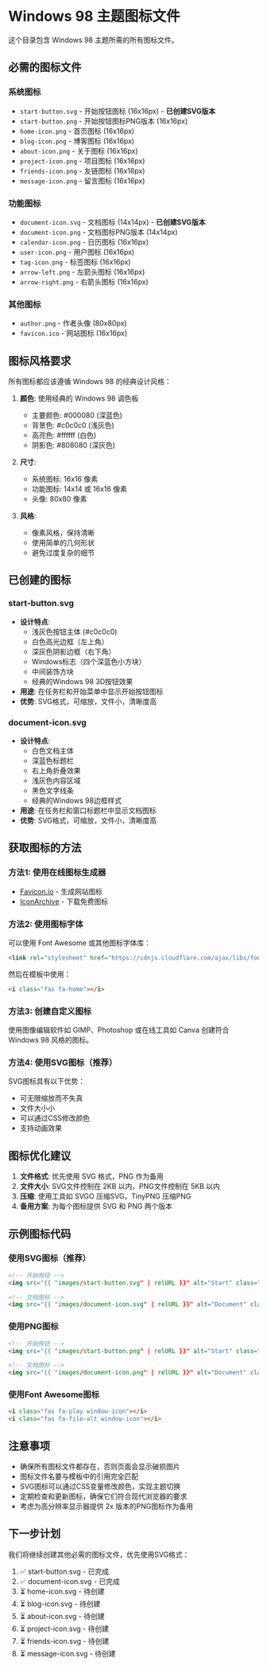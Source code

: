 # Windows 98 主题图标文件

这个目录包含 Windows 98 主题所需的所有图标文件。

## 必需的图标文件

### 系统图标
- `start-button.svg` - 开始按钮图标 (16x16px) - **已创建SVG版本**
- `start-button.png` - 开始按钮图标PNG版本 (16x16px)
- `home-icon.png` - 首页图标 (16x16px)
- `blog-icon.png` - 博客图标 (16x16px)
- `about-icon.png` - 关于图标 (16x16px)
- `project-icon.png` - 项目图标 (16x16px)
- `friends-icon.png` - 友链图标 (16x16px)
- `message-icon.png` - 留言图标 (16x16px)

### 功能图标
- `document-icon.svg` - 文档图标 (14x14px) - **已创建SVG版本**
- `document-icon.png` - 文档图标PNG版本 (14x14px)
- `calendar-icon.png` - 日历图标 (16x16px)
- `user-icon.png` - 用户图标 (16x16px)
- `tag-icon.png` - 标签图标 (16x16px)
- `arrow-left.png` - 左箭头图标 (16x16px)
- `arrow-right.png` - 右箭头图标 (16x16px)

### 其他图标
- `author.png` - 作者头像 (80x80px)
- `favicon.ico` - 网站图标 (16x16px)

## 图标风格要求

所有图标都应该遵循 Windows 98 的经典设计风格：

1. **颜色**: 使用经典的 Windows 98 调色板
   - 主要颜色: #000080 (深蓝色)
   - 背景色: #c0c0c0 (浅灰色)
   - 高亮色: #ffffff (白色)
   - 阴影色: #808080 (深灰色)

2. **尺寸**: 
   - 系统图标: 16x16 像素
   - 功能图标: 14x14 或 16x16 像素
   - 头像: 80x80 像素

3. **风格**: 
   - 像素风格，保持清晰
   - 使用简单的几何形状
   - 避免过度复杂的细节

## 已创建的图标

### start-button.svg
- **设计特点**: 
  - 浅灰色按钮主体 (#c0c0c0)
  - 白色高光边框（左上角）
  - 深灰色阴影边框（右下角）
  - Windows标志（四个深蓝色小方块）
  - 中间装饰方块
  - 经典的Windows 98 3D按钮效果
- **用途**: 在任务栏和开始菜单中显示开始按钮图标
- **优势**: SVG格式，可缩放，文件小，清晰度高

### document-icon.svg
- **设计特点**: 
  - 白色文档主体
  - 深蓝色标题栏
  - 右上角折叠效果
  - 浅灰色内容区域
  - 黑色文字线条
  - 经典的Windows 98边框样式
- **用途**: 在任务栏和窗口标题栏中显示文档图标
- **优势**: SVG格式，可缩放，文件小，清晰度高

## 获取图标的方法

### 方法1: 使用在线图标生成器
- [Favicon.io](https://favicon.io/) - 生成网站图标
- [IconArchive](https://iconarchive.com/) - 下载免费图标

### 方法2: 使用图标字体
可以使用 Font Awesome 或其他图标字体库：

```html
<link rel="stylesheet" href="https://cdnjs.cloudflare.com/ajax/libs/font-awesome/6.0.0/css/all.min.css">
```

然后在模板中使用：
```html
<i class="fas fa-home"></i>
```

### 方法3: 创建自定义图标
使用图像编辑软件如 GIMP、Photoshop 或在线工具如 Canva 创建符合 Windows 98 风格的图标。

### 方法4: 使用SVG图标（推荐）
SVG图标具有以下优势：
- 可无限缩放而不失真
- 文件大小小
- 可以通过CSS修改颜色
- 支持动画效果

## 图标优化建议

1. **文件格式**: 优先使用 SVG 格式，PNG 作为备用
2. **文件大小**: SVG文件控制在 2KB 以内，PNG文件控制在 5KB 以内
3. **压缩**: 使用工具如 SVGO 压缩SVG，TinyPNG 压缩PNG
4. **备用方案**: 为每个图标提供 SVG 和 PNG 两个版本

## 示例图标代码

### 使用SVG图标（推荐）
```html
<!-- 开始按钮 -->
<img src="{{ "images/start-button.svg" | relURL }}" alt="Start" class="start-icon">

<!-- 文档图标 -->
<img src="{{ "images/document-icon.svg" | relURL }}" alt="Document" class="taskbar-icon">
```

### 使用PNG图标
```html
<!-- 开始按钮 -->
<img src="{{ "images/start-button.png" | relURL }}" alt="Start" class="start-icon">

<!-- 文档图标 -->
<img src="{{ "images/document-icon.png" | relURL }}" alt="Document" class="taskbar-icon">
```

### 使用Font Awesome图标
```html
<i class="fas fa-play window-icon"></i>
<i class="fas fa-file-alt window-icon"></i>
```

## 注意事项

- 确保所有图标文件都存在，否则页面会显示破损图片
- 图标文件名要与模板中的引用完全匹配
- SVG图标可以通过CSS变量修改颜色，实现主题切换
- 定期检查和更新图标，确保它们符合现代浏览器的要求
- 考虑为高分辨率显示器提供 2x 版本的PNG图标作为备用

## 下一步计划

我们将继续创建其他必需的图标文件，优先使用SVG格式：
1. ✅ start-button.svg - 已完成
2. ✅ document-icon.svg - 已完成
3. ⏳ home-icon.svg - 待创建
4. ⏳ blog-icon.svg - 待创建
5. ⏳ about-icon.svg - 待创建
6. ⏳ project-icon.svg - 待创建
7. ⏳ friends-icon.svg - 待创建
8. ⏳ message-icon.svg - 待创建
